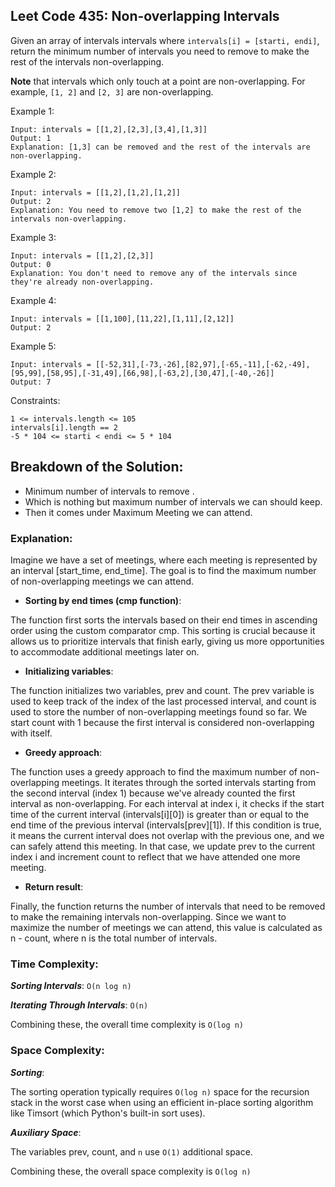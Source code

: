 ## Leet Code 435: Non-overlapping Intervals

Given an array of intervals intervals where `intervals[i] = [starti, endi]`, return the minimum number of intervals you need to remove to make the rest of the intervals non-overlapping.

**Note** that intervals which only touch at a point are non-overlapping. For example, `[1, 2]` and `[2, 3]` are non-overlapping.

Example 1:

```plaintext
Input: intervals = [[1,2],[2,3],[3,4],[1,3]]
Output: 1
Explanation: [1,3] can be removed and the rest of the intervals are non-overlapping.
```

Example 2:
```plaintext
Input: intervals = [[1,2],[1,2],[1,2]]
Output: 2
Explanation: You need to remove two [1,2] to make the rest of the intervals non-overlapping.
```

Example 3:
```plaintext
Input: intervals = [[1,2],[2,3]]
Output: 0
Explanation: You don't need to remove any of the intervals since they're already non-overlapping.
```

Example 4:
```plaintext
Input: intervals = [[1,100],[11,22],[1,11],[2,12]]
Output: 2
```

Example 5:
```plaintext
Input: intervals = [[-52,31],[-73,-26],[82,97],[-65,-11],[-62,-49],[95,99],[58,95],[-31,49],[66,98],[-63,2],[30,47],[-40,-26]]
Output: 7
```

Constraints:

```plaintext
1 <= intervals.length <= 105
intervals[i].length == 2
-5 * 104 <= starti < endi <= 5 * 104
```

## Breakdown of the Solution:

- Minimum number of intervals to remove .
- Which is nothing but maximum number of intervals we can should keep.
- Then it comes under Maximum Meeting we can attend.

### Explanation:

Imagine we have a set of meetings, where each meeting is represented by an interval [start_time, end_time]. The goal is to find the maximum number of non-overlapping meetings we can attend.

-   **Sorting by end times (cmp function)**:

The function first sorts the intervals based on their end times in ascending order using the custom comparator cmp. This sorting is crucial because it allows us to prioritize intervals that finish early, giving us more opportunities to accommodate additional meetings later on.

-   **Initializing variables**:

The function initializes two variables, prev and count. The prev variable is used to keep track of the index of the last processed interval, and count is used to store the number of non-overlapping meetings found so far. We start count with 1 because the first interval is considered non-overlapping with itself.

-   **Greedy approach**:

The function uses a greedy approach to find the maximum number of non-overlapping meetings. It iterates through the sorted intervals starting from the second interval (index 1) because we've already counted the first interval as non-overlapping. For each interval at index i, it checks if the start time of the current interval (intervals[i][0]) is greater than or equal to the end time of the previous interval (intervals[prev][1]). If this condition is true, it means the current interval does not overlap with the previous one, and we can safely attend this meeting. In that case, we update prev to the current index i and increment count to reflect that we have attended one more meeting.

-   **Return result**:

Finally, the function returns the number of intervals that need to be removed to make the remaining intervals non-overlapping. Since we want to maximize the number of meetings we can attend, this value is calculated as n - count, where n is the total number of intervals.


### Time Complexity:

***Sorting Intervals***: `O(n log n)`

***Iterating Through Intervals***: `O(n)`

Combining these, the overall time complexity is `O(log n)`

### Space Complexity:
***Sorting***:

The sorting operation typically requires `O(log n)` space for the recursion stack in the worst case when using an efficient in-place sorting algorithm like Timsort (which Python's built-in sort uses).

***Auxiliary Space***:

The variables prev, count, and `n` use `O(1)` additional space.

Combining these, the overall space complexity is `O(log n)`
